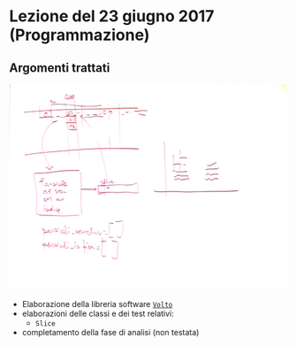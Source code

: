 # Lezione del 23 giugno 2017 (Programmazione)

## Argomenti trattati

![whiteboard](./BN_I_20170623_1.jpg)

* Elaborazione della libreria software
  [`Volto`](https://github.com/demartinomrc/Volto)
* elaborazioni delle classi e dei test relativi:
  * `Slice`
* completamento della fase di analisi (non testata)

